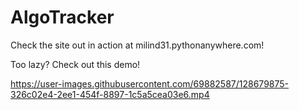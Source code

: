 # AlgoTracker
Check the site out in action at milind31.pythonanywhere.com!

Too lazy? Check out this demo!




https://user-images.githubusercontent.com/69882587/128679875-326c02e4-2ee1-454f-8897-1c5a5cea03e6.mp4

